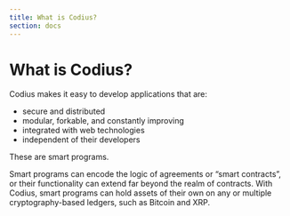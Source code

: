 ```yaml
---
title: What is Codius?
section: docs
---
```


# What is Codius?

Codius makes it easy to develop applications that are:

* secure and distributed
* modular, forkable, and constantly improving
* integrated with web technologies
* independent of their developers

These are smart programs.

Smart programs can encode the logic of agreements or “smart contracts”, or their functionality can extend far beyond the realm of contracts. With Codius, smart programs can hold assets of their own on any or multiple cryptography-based ledgers, such as Bitcoin and XRP.
